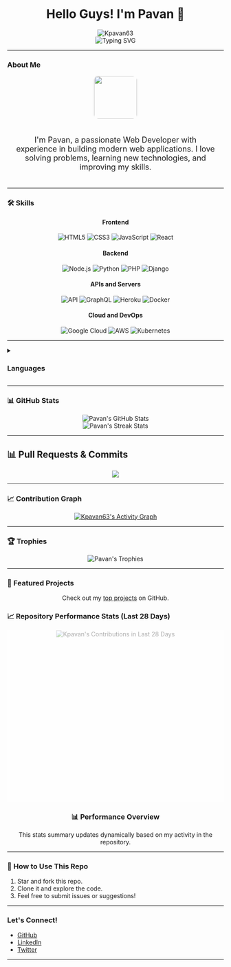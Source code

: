 <h1 align="center">Hello Guys! I'm Pavan 👋</h1>

<div align="center">
  <img src="https://komarev.com/ghpvc/?username=Kpavan63&label=Profile%20Views&color=0e75b6&style=plastic" alt="Kpavan63" />
</div>

<div align="center">
  <img src="https://readme-typing-svg.herokuapp.com?color=58a6ff&size=25&center=true&vCenter=true&lines=Web+Developer;Full+Stack+Developer;AI+Enthusiast;Always+Learning!" alt="Typing SVG">
</div>

---

### About Me
<div align="center">
  <img src="https://github.com/Kpavan63" width="100px" style="border-radius: 10px;">
  <p style="padding: 20px; font-size: 18px;">I'm Pavan, a passionate Web Developer with experience in building modern web applications. I love solving problems, learning new technologies, and improving my skills.</p>
</div>

---

### 🛠️ Skills
<div align="center">

#### Frontend
<img src="https://img.icons8.com/color/48/000000/html-5.png" alt="HTML5"/>
<img src="https://img.icons8.com/color/48/000000/css3.png" alt="CSS3"/>
<img src="https://img.icons8.com/color/48/000000/javascript.png" alt="JavaScript"/>
<img src="https://img.icons8.com/color/48/000000/react-native.png" alt="React"/>

#### Backend
<img src="https://img.icons8.com/color/48/000000/nodejs.png" alt="Node.js"/>
<img src="https://img.icons8.com/color/48/000000/python.png" alt="Python"/>
<img src="https://img.icons8.com/color/48/000000/php.png" alt="PHP"/>
<img src="https://img.icons8.com/color/48/000000/django.png" alt="Django"/>

#### APIs and Servers
<img src="https://img.icons8.com/color/48/000000/api.png" alt="API"/>
<img src="https://img.icons8.com/color/48/000000/graphql.png" alt="GraphQL"/>
<img src="https://img.icons8.com/color/48/000000/heroku.png" alt="Heroku"/>
<img src="https://img.icons8.com/color/48/000000/docker.png" alt="Docker"/>

#### Cloud and DevOps
<img src="https://img.icons8.com/color/48/000000/google-cloud.png" alt="Google Cloud"/>
<img src="https://img.icons8.com/color/48/000000/amazon-web-services.png" alt="AWS"/>
<img src="https://img.icons8.com/color/48/000000/kubernetes.png" alt="Kubernetes"/>

</div>

---

<details>
  <summary><h3>Languages</h3></summary>
  <p align="center">
    <a href="https://github.com/Kpavan63/">
      <img src="https://github-readme-stats.vercel.app/api/top-langs/?username=Kpavan63&amp;langs_count=6&amp;theme=gruvbox&amp;layout=compact&amp;hide_border=true" alt="Kpavan63 :: overall Top Langs ">
    </a>
  </p>
  <p align="center">
    <a href="https://github.com/Kpavan63/">
      <img width="45%" src="https://github-profile-summary-cards.vercel.app/api/cards/repos-per-language?username=Kpavan63&amp;theme=gruvbox&amp;layout=compact&amp;hide_border=true" alt="Kpavan63 :: Top Langs by repo">
      <img width="45%" src="https://github-profile-summary-cards.vercel.app/api/cards/most-commit-language?username=Kpavan63&amp;theme=gruvbox&amp;layout=compact&amp;hide_border=true" alt="Kpavan63 :: Top Langs by commit">
    </a>
  </p>
</details>

---

### 📊 GitHub Stats

<div align="center">
  <img src="https://github-readme-stats.vercel.app/api?username=Kpavan63&show_icons=true&theme=radical" alt="Pavan's GitHub Stats">
</div>

<div align="center">
  <img src="https://github-readme-streak-stats.herokuapp.com/?user=Kpavan63&theme=radical" alt="Pavan's Streak Stats">
</div>

---

## 📊 Pull Requests & Commits

<p align="center">
    <a href="https://github.com/Kpavan63">
      <img src="https://github-readme-activity-graph.vercel.app/graph?username=Kpavan63&theme=react-dark&area=true&hide_border=true&custom_title=Pull%20Requests%20and%20Commits" />
    </a>
</p>

---

### 📈 Contribution Graph
<p align="center">
    <a href="https://github.com/Kpavan63">
      <img src="https://github-readme-activity-graph.vercel.app/graph?username=Kpavan63&bg_color=1a1b27&color=6fbae8&line=79c0ff&point=fab795&area=true&hide_border=true" alt="Kpavan63's Activity Graph" />
    </a>
</p>

---

### 🏆 Trophies
<div align="center">
  <img src="https://github-profile-trophy.vercel.app/?username=Kpavan63&theme=radical&row=1&column=6" alt="Pavan's Trophies">
</div>

---

### 🌟 Featured Projects
<div align="center">
  <p>Check out my <a href="https://github.com/Kpavan63?tab=repositories">top projects</a> on GitHub.</p>
</div>

### 📈 Repository Performance Stats (Last 28 Days)

<div align="center">
  <div style="position: relative; width: 100%; height: 400px; overflow: hidden;">
    <img src="https://github-contributions-api.deno.dev/Kpavan63.svg" alt="Kpavan's Contributions in Last 28 Days" />
    <div style="position: absolute; top: 0; left: 0; right: 0; bottom: 0; background-color: rgba(255, 255, 255, 0.8); opacity: 0.8;"></div>
  </div>
  <h3>📊 Performance Overview</h3>
  <p>This stats summary updates dynamically based on my activity in the repository.</p>
</div>

---

### 🚀 How to Use This Repo
1. Star and fork this repo.
2. Clone it and explore the code.
3. Feel free to submit issues or suggestions!

---

### Let's Connect!
- [GitHub](https://github.com/Kpavan63)
- [LinkedIn](https://www.linkedin.com/in/pavan63/)
- [Twitter](https://twitter.com/pavan63)

---


